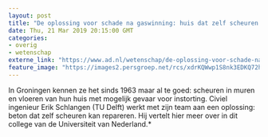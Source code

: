 ```yaml
---
layout: post
title: "De oplossing voor schade na gaswinning: huis dat zelf scheuren repareert"
date: Thu, 21 Mar 2019 20:15:00 GMT
categories: 
- overig 
- wetenschap 
externe_link: "https://www.ad.nl/wetenschap/de-oplossing-voor-schade-na-gaswinning-huis-dat-zelf-scheuren-repareert~a69137e2/"
feature_image: "https://images2.persgroep.net/rcs/xdrKQWwp1S8nk3EDKQ72hNVXlUo/diocontent/70435337/_fitwidth/400/?appId=21791a8992982cd8da851550a453bd7f&quality=0.7"
---
```


In Groningen kennen ze het sinds 1963 maar al te goed: scheuren in muren en vloeren van hun huis met mogelijk gevaar voor instorting. Civiel ingenieur Erik Schlangen (TU Delft) werkt met zijn team aan een oplossing: beton dat zelf scheuren kan repareren. Hij vertelt hier meer over in dit college van de Universiteit van Nederland.*
